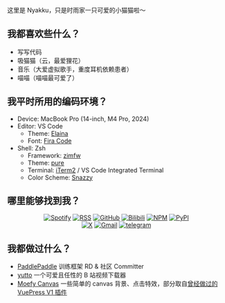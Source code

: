 这里是 Nyakku，只是时雨家一只可爱的小猫猫啦～

## 我都喜欢些什么？

- 写写代码
- 吸猫猫（云，最爱狸花）
- 音乐（大爱虚拟歌手，重度耳机依赖患者）
- 喵喵（喵喵最可爱了）

## 我平时所用的编码环境？

- Device: MacBook Pro (14-inch, M4 Pro, 2024)
- Editor: VS Code
   - Theme: [Elaina](https://github.com/moefyit/vscode-theme-elaina)
   - Font: [Fira Code](https://github.com/tonsky/FiraCode)
- Shell: Zsh
   - Framework: [zimfw](https://github.com/zimfw/zimfw)
   - Theme: [pure](https://github.com/sindresorhus/pure)
   - Terminal: [iTerm2](https://github.com/gnachman/iTerm2) / VS Code Integrated Terminal
   - Color Scheme: [Snazzy](https://github.com/mbadolato/iTerm2-Color-Schemes#snazzy)

## 哪里能够找到我？

<p align="center">
  <a href="https://open.spotify.com/user/pj3ib1pljoqewn4ti8se8yl1q" target="_blank"><img src="https://img.shields.io/badge/Spotify-1ed760.svg?&style=flat-square&logo=spotify&logoColor=white" alt="Spotify"></a>
  <a href="https://nyakku.moe/rss.xml" target="_blank"><img src="https://img.shields.io/badge/RSS-e8a505.svg?&style=flat-square&logo=rss&logoColor=white" alt="RSS"></a>
  <a href="https://github.com/SigureMo" target="_blank"><img src="https://img.shields.io/badge/GitHub-000000.svg?&style=flat-square&logo=github&logoColor=white" alt="GitHub"></a>
  <a href="https://space.bilibili.com/100969474" target="_blank"><img src="https://img.shields.io/badge/bilibili-1eabc9.svg?&style=flat-square&logo=bilibili&logoColor=white" alt="Bilibili"></a>
  <a href="https://www.npmjs.com/~sigure_mo" target="_blank"><img src="https://img.shields.io/badge/NPM-ea3b18.svg?&style=flat-square&logo=npm&logoColor=white" alt="NPM"></a>
  <a href="https://pypi.org/user/SigureMo/" target="_blank"><img src="https://img.shields.io/badge/PyPI-3775a9.svg?&style=flat-square&logo=pypi&logoColor=white" alt="PyPI"></a>
  <br/>
  <a href="https://x.com/SigureMo" target="_blank"><img src="https://img.shields.io/badge/X-000000.svg?&style=flat-square&logo=x&logoColor=white" alt="X"></a>
  <a href="mailto:sigure.qaq@gmail.com" target="_blank"><img src="https://img.shields.io/badge/Gmail-c14438.svg?&style=flat-square&logo=gmail&logoColor=white" alt="Gmail"></a>
  <a href="https://t.me/SigureMo" target="_blank"><img src="https://img.shields.io/badge/Telegram-262968.svg?&style=flat-square&logo=telegram&logoColor=white" alt="telegram"></a>
</p>

## 我都做过什么？

- [PaddlePaddle](https://github.com/PaddlePaddle/Paddle) 训练框架 RD & 社区 Committer
- [yutto](https://github.com/yutto-dev/yutto) 一个可爱且任性的 B 站视频下载器
- [Moefy Canvas](https://moefy-canvas.nyakku.moe/) 一些简单的 canvas 背景、点击特效，部分取自[曾经做过的 VuePress V1 插件](https://moefyit.github.io/moefy-vuepress/)
